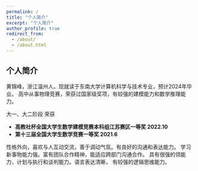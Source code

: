 ```yaml
---
permalink: /
title: "个人简介"
excerpt: "个人简介"
author_profile: true
redirect_from: 
  - /about/
  - /about.html
---
```


个人简介
---
黄锦峰，浙江温州人。现就读于东南大学计算机科学与技术专业，预计2024年毕业。
高中从事物理竞赛，荣获过国家级奖项，有较强的建模能力和数学推理能力。

大一、大二阶段 荣获 
* **高教社杯全国大学生数学建模竞赛本科组江苏赛区一等奖 2022.10**
* **第十三届全国大学生数学竞赛一等奖 2021.6**


性格外向，喜欢与人互动交流，善于调动气氛。有良好的沟通和表达能力。
学习新事物能力强。富有团队合作精神，能适应跨部门沟通合作。
具有很强的领能力，计划与执行和谈判能力。语言表达清晰，
有较强的逻辑思维能力。
